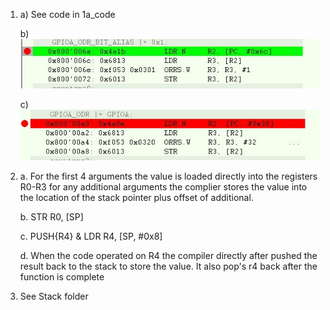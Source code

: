 1. a) See code in 1a_code

   b) ![Image of Bit Alias Assembny](
https://raw.githubusercontent.com/grunhurdb/embsys100/master/assignment4/Bit_Alias.JPG)

   c) ![Image of Bit Alias Assembny](https://raw.githubusercontent.com/grunhurdb/embsys100/master/assignment4/not_bit_alias.JPG)
   
	
2. a. For the first 4 arguments the value is loaded directly into the registers R0-R3 for any additional arguments the complier stores the value into the location of the stack pointer plus offset of additional. 

   b. STR R0, [SP]
   
   c. PUSH{R4} & LDR R4, [SP, #0x8]
   
   d. When the code operated on R4 the compiler directly after pushed the result back to the stack to store the value.  It also pop's r4 back after the function is complete

3. See Stack folder